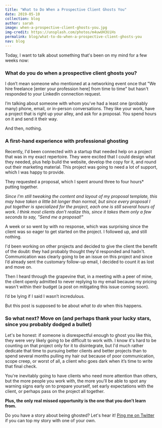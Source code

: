 ```yaml
---
title: "What to Do When a Prospective Client Ghosts You"
date: 2019-05-10
collection: blog
author: sarah
image: when-a-prospective-client-ghosts-you.jpg
img-credit: https://unsplash.com/photos/m4uwUH3UiHs
permalink: blog/what-to-do-when-a-prospective-client-ghosts-you
nav: blog
---
```


Today, I want to talk about something that's been on my mind for a few weeks now:

### What do you do when a prospective client ghosts you?

I don’t mean someone who mentioned at a networking event once that "We hire freelance [enter your profession here] from time to time" but hasn't responded to your LinkedIn connection request.

I’m talking about someone with whom you've had a least one (probably many) phone, email, or in-person conversations. They like your work, have a project that is right up your alley, and ask for a proposal. You spend hours on it and send it their way.

And then, nothing.

### A first-hand experience with professional ghosting
Recently, I'd been connected with a startup that needed help on a project that was in my exact repertoire. They were excited that I could design what they needed, plus help build the website, develop the copy for it, and round out their marketing material. This project was going to need a lot of support, which I was happy to provide.

They requested a proposal, which I spent around three to four hours* putting together.

*Since I'm still tweaking the content and layout of my proposal template, this may have taken a little bit longer than normal, but since every proposal I put together is specialized for the project, each one is still several hours of work. I think most clients don’t realize this, since it takes them only a few seconds to say, "Send me a proposal!"*

A week or so went by with no response, which was surprising since the client was so eager to get started on the project. I followed up, and still nothing.

I'd been working on other projects and decided to give the client the benefit of the doubt: they had probably thought they'd responded and hadn't. Communication was clearly going to be an issue on this project and since I’d already sent the customary follow-up email, I decided to count it as lost and move on.

Then I heard through the grapevine that, in a meeting with a peer of mine, the client openly admitted to never replying to my email because my pricing wasn't within their budget (a post on mitigating this issue coming soon).

I’d be lying if I said I wasn’t incredulous.

But this post is supposed to be about *what to do* when this happens.

### So what next? Move on (and perhaps thank your lucky stars, since you probably dodged a bullet)

Let's be honest: if someone is disrespectful enough to ghost you like this, they were very likely going to be difficult to work with. I know it's hard to be counting on that project only for it to disintegrate, but I'd much rather dedicate that time to pursuing better clients and better projects than to spend several months pulling my hair out because of poor communication, scope creep, or worst of all, a client who goes dark when it’s time to write that final check.

You're inevitably going to have clients who need more attention than others, but the more people you work with, the more you'll be able to spot any warning signs early on to prepare yourself, set early expectations with the client, or perhaps pass on the project all together.

**Plus, the only real missed opportunity is the one that you don’t learn from.**

Do you have a story about being ghosted? Let's hear it! <a href="https://twitter.com/sarah_june12" target="____blank">Ping me on Twitter</a> if you can top my story with one of your own.
